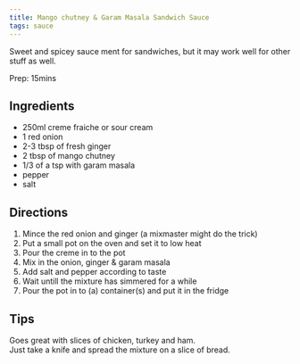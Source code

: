 ```yaml
---
title: Mango chutney & Garam Masala Sandwich Sauce
tags: sauce
---
```


Sweet and spicey sauce ment for sandwiches, but it may work well for other stuff as well.

Prep: 15mins

## Ingredients

- 250ml creme fraiche or sour cream
- 1 red onion
- 2-3 tbsp of fresh ginger
- 2 tbsp of mango chutney
- 1/3 of a tsp with garam masala
- pepper
- salt

## Directions

1. Mince the red onion and ginger (a mixmaster might do the trick)
2. Put a small pot on the oven and set it to low heat
3. Pour the creme in to the pot
4. Mix in the onion, ginger & garam masala
5. Add salt and pepper according to taste
6. Wait untill the mixture has simmered for a while
6. Pour the pot in to (a) container(s) and put it in the fridge

## Tips

Goes great with slices of chicken, turkey and ham.<br>
Just take a knife and spread the mixture on a slice of bread.
